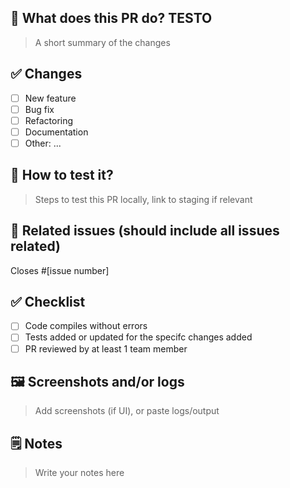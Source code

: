 ## 📌 What does this PR do? TESTO

> A short summary of the changes

## ✅ Changes
- [ ] New feature
- [ ] Bug fix
- [ ] Refactoring
- [ ] Documentation
- [ ] Other: ...

## 🧪 How to test it?
> Steps to test this PR locally, link to staging if relevant

## 📎 Related issues (should include all issues related)
Closes #[issue number]

## ✅ Checklist
- [ ] Code compiles without errors
- [ ] Tests added or updated for the specifc changes added
- [ ] PR reviewed by at least 1 team member

## 🖼 Screenshots and/or logs
> Add screenshots (if UI), or paste logs/output

## 🗒️ Notes
> Write your notes here
